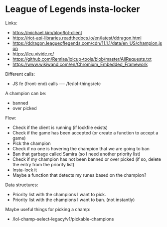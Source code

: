 # League of Legends insta-locker

Links:
* https://michael.kim/blog/lol-client
* https://riot-api-libraries.readthedocs.io/en/latest/ddragon.html
* https://ddragon.leagueoflegends.com/cdn/11.1.1/data/en_US/champion.json
* https://lcu.vivide.re/
* https://github.com/Remlas/lolcup-tools/blob/master/AllRequests.txt
* https://www.wikiwand.com/en/Chromium_Embedded_Framework

Different calls:
* JS fe (front-end) calls --- /fe/lol-things/etc

A champion can be:
* banned
* over picked

Flow:
* Check if the client is running (if lockfile exists)
* Check if the game has been accepted (or create a function to accept a game)
* Pick the champion
* Check if no one is hovering the champion that we are going to ban
* Ban that garbage called Samira (so I need another priority list)
* Check if my champion has not been banned or over picked (if so, delete the entry from the priority list)
* Insta-lock it
* Maybe a function that detects my runes based on the champion?
  
Data structures:
* Priority list with the champions I want to pick.
* Priority list with the champions I want to ban. (not instantly)

Maybe useful things for picking a champ:
* /lol-champ-select-legacy/v1/pickable-champions

